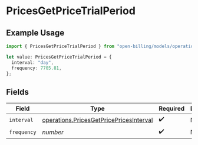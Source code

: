 # PricesGetPriceTrialPeriod

## Example Usage

```typescript
import { PricesGetPriceTrialPeriod } from "open-billing/models/operations";

let value: PricesGetPriceTrialPeriod = {
  interval: "day",
  frequency: 7705.81,
};
```

## Fields

| Field                                                                                              | Type                                                                                               | Required                                                                                           | Description                                                                                        |
| -------------------------------------------------------------------------------------------------- | -------------------------------------------------------------------------------------------------- | -------------------------------------------------------------------------------------------------- | -------------------------------------------------------------------------------------------------- |
| `interval`                                                                                         | [operations.PricesGetPricePricesInterval](../../models/operations/pricesgetpricepricesinterval.md) | :heavy_check_mark:                                                                                 | N/A                                                                                                |
| `frequency`                                                                                        | *number*                                                                                           | :heavy_check_mark:                                                                                 | N/A                                                                                                |
